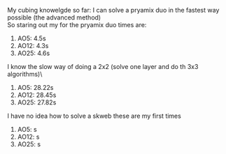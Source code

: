My cubing knowelgde so far:
I can solve a pryamix duo in the fastest way possible (the advanced method)\
So staring out my for the pryamix duo times are:
<ol>
  <li> AO5: 4.5s </li>
  <li> AO12: 4.3s </li>
  <li> AO25: 4.6s </li>
</ol>
I know the slow way of doing a 2x2 (solve one layer and do th 3x3 algorithms)\
<ol>
  <li> AO5: 28.22s </li>
  <li> AO12: 28.45s </li>
  <li> AO25: 27.82s </li>
</ol>
I have no idea how to solve a skweb these are my first times
<ol>
  <li> AO5: s </li>
  <li> AO12: s </li>
  <li> AO25: s </li>
</ol>
